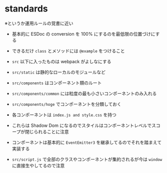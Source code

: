 
# standards

※というか運用ルールの覚書に近い

* 基本的に ESDoc の conversion を 100% にするのを最低限の位置づけにする
* できるだけ `class` とメソッドには `@example` をつけること
* `src` 以下に入ったものは webpack がよしなにする
* `src/static` は静的なローカルのモジュールなど
* `src/components` はコンポーネント類のルート
* `src/components/common` には粒度の最も小さいコンポーネントのみ入れる
* `src/components/hoge` でコンポーネントを分類しておく
* 各コンポーネントは `index.js and style.css` を持つ
* これらは Shadow Dom になるのでスタイルはコンポーネントレベルでスコープが閉じられることに注意
* コンポーネントは基本的に `EventEmitter3` を継承してるのでそれを踏まえて実装する


* `src/script.js` で全部のクラスやコンポーネントが集約されるが今は `window` に直接生やしてるので注意



